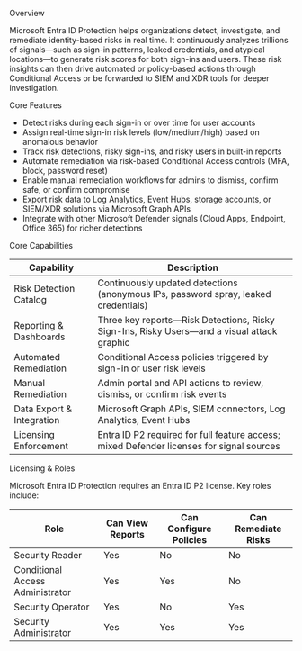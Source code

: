 
Overview

Microsoft Entra ID Protection helps organizations detect, investigate, and remediate identity-based risks in real time. It continuously analyzes trillions of signals—such as sign-in patterns, leaked credentials, and atypical locations—to generate risk scores for both sign-ins and users. These risk insights can then drive automated or policy-based actions through Conditional Access or be forwarded to SIEM and XDR tools for deeper investigation.

Core Features

- Detect risks during each sign-in or over time for user accounts
- Assign real-time sign-in risk levels (low/medium/high) based on anomalous behavior
- Track risk detections, risky sign-ins, and risky users in built-in reports
- Automate remediation via risk-based Conditional Access controls (MFA, block, password reset)
- Enable manual remediation workflows for admins to dismiss, confirm safe, or confirm compromise
- Export risk data to Log Analytics, Event Hubs, storage accounts, or SIEM/XDR solutions via Microsoft Graph APIs
- Integrate with other Microsoft Defender signals (Cloud Apps, Endpoint, Office 365) for richer detections

Core Capabilities

|Capability|Description|
|---|---|
|Risk Detection Catalog|Continuously updated detections (anonymous IPs, password spray, leaked credentials)|
|Reporting & Dashboards|Three key reports—Risk Detections, Risky Sign-Ins, Risky Users—and a visual attack graphic|
|Automated Remediation|Conditional Access policies triggered by sign-in or user risk levels|
|Manual Remediation|Admin portal and API actions to review, dismiss, or confirm risk events|
|Data Export & Integration|Microsoft Graph APIs, SIEM connectors, Log Analytics, Event Hubs|
|Licensing Enforcement|Entra ID P2 required for full feature access; mixed Defender licenses for signal sources|

Licensing & Roles

Microsoft Entra ID Protection requires an Entra ID P2 license. Key roles include:

|Role|Can View Reports|Can Configure Policies|Can Remediate Risks|
|---|---|---|---|
|Security Reader|Yes|No|No|
|Conditional Access Administrator|Yes|Yes|No|
|Security Operator|Yes|No|Yes|
|Security Administrator|Yes|Yes|Yes|